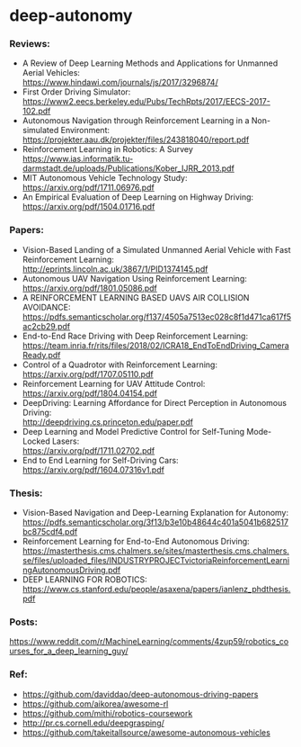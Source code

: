 # deep-autonomy

### Reviews:
* A Review of Deep Learning Methods and Applications for Unmanned Aerial Vehicles: <br>
https://www.hindawi.com/journals/js/2017/3296874/
* First Order Driving Simulator: https://www2.eecs.berkeley.edu/Pubs/TechRpts/2017/EECS-2017-102.pdf 
* Autonomous Navigation through Reinforcement Learning in a Non-simulated Environment: <br>
https://projekter.aau.dk/projekter/files/243818040/report.pdf
* Reinforcement Learning in Robotics: A Survey <br>
https://www.ias.informatik.tu-darmstadt.de/uploads/Publications/Kober_IJRR_2013.pdf
* MIT Autonomous Vehicle Technology Study: <br>
https://arxiv.org/pdf/1711.06976.pdf
* An Empirical Evaluation of Deep Learning on Highway Driving: <br>
https://arxiv.org/pdf/1504.01716.pdf


### Papers:
* Vision-Based Landing of a Simulated Unmanned Aerial Vehicle with Fast Reinforcement Learning: <br>
http://eprints.lincoln.ac.uk/3867/1/PID1374145.pdf
* Autonomous UAV Navigation Using Reinforcement Learning: <br>
https://arxiv.org/pdf/1801.05086.pdf
* A REINFORCEMENT LEARNING BASED UAVS AIR COLLISION AVOIDANCE: <br>
https://pdfs.semanticscholar.org/f137/4505a7513ec028c8f1d471ca617f5ac2cb29.pdf
* End-to-End Race Driving with Deep Reinforcement Learning: <br>
https://team.inria.fr/rits/files/2018/02/ICRA18_EndToEndDriving_CameraReady.pdf
* Control of a Quadrotor with Reinforcement Learning: <br>
https://arxiv.org/pdf/1707.05110.pdf
* Reinforcement Learning for UAV Attitude Control:<br>
https://arxiv.org/pdf/1804.04154.pdf
* DeepDriving: Learning Affordance for Direct Perception in Autonomous Driving: <br>
http://deepdriving.cs.princeton.edu/paper.pdf
* Deep Learning and Model Predictive Control for Self-Tuning Mode-Locked Lasers: <br>
https://arxiv.org/pdf/1711.02702.pdf
* End to End Learning for Self-Driving Cars: <br>
https://arxiv.org/pdf/1604.07316v1.pdf


### Thesis:
* Vision-Based Navigation and Deep-Learning Explanation for Autonomy: <br>
https://pdfs.semanticscholar.org/3f13/b3e10b48644c401a5041b682517bc875cdf4.pdf
* Reinforcement Learning for End-to-End Autonomous Driving: <br>
https://masterthesis.cms.chalmers.se/sites/masterthesis.cms.chalmers.se/files/uploaded_files/INDUSTRYPROJECTvictoriaReinforcementLearningAutonomousDriving.pdf
* DEEP LEARNING FOR ROBOTICS: <br>
https://www.cs.stanford.edu/people/asaxena/papers/ianlenz_phdthesis.pdf



### Posts:
https://www.reddit.com/r/MachineLearning/comments/4zup59/robotics_courses_for_a_deep_learning_guy/

### Ref:
* https://github.com/daviddao/deep-autonomous-driving-papers
* https://github.com/aikorea/awesome-rl
* https://github.com/mithi/robotics-coursework
* http://pr.cs.cornell.edu/deepgrasping/
* https://github.com/takeitallsource/awesome-autonomous-vehicles
